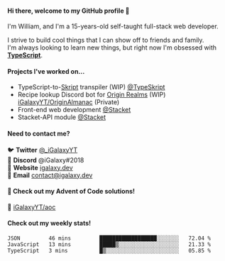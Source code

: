 #### Hi there, welcome to my GitHub profile 👋
I'm William, and I'm a 15-years-old self-taught full-stack web developer.

I strive to build cool things that I can show off to friends and family. \
I'm always looking to learn new things, but right now I'm obsessed with **[TypeScript](https://www.typescriptlang.org/)**.

#### Projects I've worked on...
- TypeScript-to-[Skript](https://github.com/skriptlang/skript) transpiler (WIP) [@TypeSkript](https://github.com/TypeSkript)
- Recipe lookup Discord bot for [Origin Realms](https://originrealms.com) (WIP) [iGalaxyYT/OriginAlmanac](https://github.com/iGalaxyYT/OriginAlmanac) (Private)
- Front-end web development [@Stacket](https://github.com/Stacket)
- Stacket-API module [@Stacket](https://github.com/Stacket)

#### Need to contact me?
🐦 **Twitter** [@\_iGalaxyYT](https://twitter.com/_iGalaxyYT) \
💬 **Discord** @iGalaxy#2018 \
🚀 **Website** [igalaxy.dev](https://igalaxy.dev) \
📧 **Email** [contact@igalaxy.dev](mailto://contact@igalaxy.dev)

#### 🎄 Check out my Advent of Code solutions!
🔗 [iGalaxyYT/aoc](https://github.com/iGalaxyYT/aoc)

#### Check out my weekly stats!
<!--START_SECTION:waka-->
```text
JSON         46 mins         ██████████████████░░░░░░░   72.04 % 
JavaScript   13 mins         █████▒░░░░░░░░░░░░░░░░░░░   21.33 % 
TypeScript   3 mins          █▒░░░░░░░░░░░░░░░░░░░░░░░   05.85 % 
```
<!--END_SECTION:waka-->

<!--
**iGalaxyYT/iGalaxyYT** is a ✨ _special_ ✨ repository because its `README.md` (this file) appears on your GitHub profile.

Here are some ideas to get you started:

- 🔭 I’m currently working on ...
- 🌱 I’m currently learning ...
- 👯 I’m looking to collaborate on ...
- 🤔 I’m looking for help with ...
- 💬 Ask me about ...
- 📫 How to reach me: ...
- 😄 Pronouns: ...
- ⚡ Fun fact: ...
-->
